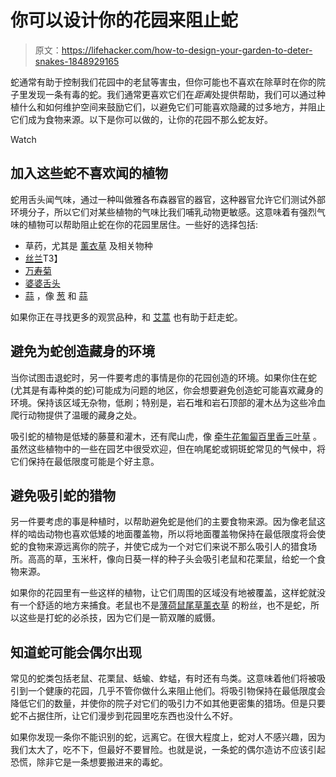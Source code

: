 # 你可以设计你的花园来阻止蛇

> 原文：<https://lifehacker.com/how-to-design-your-garden-to-deter-snakes-1848929165>

蛇通常有助于控制我们花园中的老鼠等害虫，但你可能也不喜欢在除草时在你的院子里发现一条有毒的蛇。我们通常更喜欢它们在*距离*处提供帮助，我们可以通过种植什么和如何维护空间来鼓励它们，以避免它们可能喜欢隐藏的过多地方，并阻止它们成为食物来源。以下是你可以做的，让你的花园不那么蛇友好。

Watch

## 加入这些蛇不喜欢闻的植物

蛇用舌头闻气味，通过一种叫做雅各布森器官的器官，这种器官允许它们测试外部环境分子，所以它们对某些植物的气味比我们哺乳动物更敏感。这意味着有强烈气味的植物可以帮助阻止蛇在你的花园里居住。一些好的选择包括:

*   草药，尤其是 [薰衣草](https://www.farmerseed.com/product/english-lavender?p=8200543&gclid=Cj0KCQjwyYKUBhDJARIsAMj9lkG-bZDA7uHNBdoMqwUCFQyon5Zu29W7fYqSI36K46BswQnPqpEfC7QaAkhmEALw_wcB) 及相关物种
*   [丝兰](https://www.directgardening.com/product/adam-s-needle-yucca?p=8500074&gclid=Cj0KCQjwyYKUBhDJARIsAMj9lkE7Gng1MkFS9AUgs4c_mGo7WfX5KefQF6DihzdYP6VkjlCvq5l6GBMaAkv-EALw_wcB)T3】
*   [万寿菊](https://www.gurneys.com/product/marigold-french-fireball-pkt?p=0515548&gclid=Cj0KCQjwyYKUBhDJARIsAMj9lkHH2ifRko8dIWnxKBbSBAocvZTBs9MEKf1tkjc9yw_2zs91IKDxsVgaAtb5EALw_wcB)
*   [婆婆舌头](https://www.google.com/shopping/product/1?q=mother+in+law%27s+tongue+plant&rlz=1C5CHFA_enUS976US976&biw=1307&bih=689&sxsrf=ALiCzsYX_T1fWoGdjkyPLnTB5OukcsIpFg:1652650938382&oq=mother-in-laws++plant&gs_lcp=Cgtwcm9kdWN0cy1jYxABGAEyBggAEA0QGDIICAAQBxAKEB4yCAgAEAcQChAeMgYIABANEB4yBggAEA0QHjIGCAAQDRAeMgYIABANEB4yCAgAEA0QBRAeMggIABAIEA0QHjIICAAQCBANEB46BAgAEBg6BggAEAcQHjoFCAAQgAQ6BAgAEA06CggAEAgQDRAeEBhKBAhBGABQAFjycGCwggFoA3AAeACAAWuIAa8MkgEEMTcuMZgBAKABAcABAQ&sclient=products-cc&prds=eto:3789551996882605813_1,pid:3789551996882605813)
*   [蒜](https://www.americanmeadows.com/flower-bulbs/allium-flower-bulbs/allium-bulbs-drumstick?adpos=&scid=scplp1127&sc_intid=1127&gclid=Cj0KCQjwyYKUBhDJARIsAMj9lkECsen1Ju_6rJEsHvzhxQMgaoHTidCB3ESqbqMjwj0lEG_q7-Zy2OEaAvq6EALw_wcB) ，像 [葱](https://www.americanmeadows.com/flower-bulbs/allium-flower-bulbs/allium-bulbs-drumstick?adpos=&scid=scplp1127&sc_intid=1127&gclid=Cj0KCQjwyYKUBhDJARIsAMj9lkECsen1Ju_6rJEsHvzhxQMgaoHTidCB3ESqbqMjwj0lEG_q7-Zy2OEaAvq6EALw_wcB) 和 [蒜](https://www.americanmeadows.com/wildflower-seeds/native-rare-wildflower-seeds/wild-garlic-seeds?gclid=Cj0KCQjwyYKUBhDJARIsAMj9lkH-4ditgGhFUbkFXVZ_ffqcwbcy3u67M1e1I93xo-1qlXCv-ScogPUaAkgWEALw_wcB)

如果你正在寻找更多的观赏品种，和 [艾蒿](https://www.outsidepride.com/seed/herb-seed/artemisia/mugwort.html?gclid=Cj0KCQjwyYKUBhDJARIsAMj9lkF9MAc2xUGSeMaX2hA7mZIzqxj49kIvotjbUB7NAgGjnjSlcadNVXkaAvq2EALw_wcB) 也有助于赶走蛇。

## 避免为蛇创造藏身的环境

当你试图击退蛇时，另一件要考虑的事情是你的花园创造的环境。如果你住在蛇(尤其是有毒种类的蛇)可能成为问题的地区，你会想要避免创造蛇可能喜欢藏身的环境。保持该区域无杂物，低刷；特别是，岩石堆和岩石顶部的灌木丛为这些冷血爬行动物提供了温暖的藏身之处。

吸引蛇的植物是低矮的藤蔓和灌木，还有爬山虎，像 [牵牛花](https://www.edenbrothers.com/store/knowlians-black-morning-glory-seeds.html?gclid=Cj0KCQjwyYKUBhDJARIsAMj9lkEiEXSr2lf7xUKbjkFaeLtzBizG_VvI-ltUVJuotgVj9ptyvDYUM3UaAkOREALw_wcB)[匍匐百里香](https://gilberthwild.com/product/red-creeping-thyme/)[三叶草](https://www.naturesseed.com/grass-seed/clover-seeds-lawn-additive/white-dutch-clover/) 。虽然这些植物中的一些在园艺中很受欢迎，但在响尾蛇或铜斑蛇常见的气候中，将它们保持在最低限度可能是个好主意。

## 避免吸引蛇的猎物

另一件要考虑的事是种植时，以帮助避免蛇是他们的主要食物来源。因为像老鼠这样的啮齿动物也喜欢低矮的地面覆盖物，所以将地面覆盖物保持在最低限度将会使蛇的食物来源远离你的院子，并使它成为一个对它们来说不那么吸引人的猎食场所。高高的草，玉米杆，像向日葵一样的种子头会吸引老鼠和花栗鼠，给蛇一个食物来源。

如果你的花园里有一些这样的植物，让它们周围的区域没有地被覆盖，这样蛇就没有一个舒适的地方来捕食。老鼠也不是[薄荷](https://www.tractorsupply.com/tsc/product/bonnie-plants-sweet-mint-193-oz-2-pk-2p5104-1526109?cid=Shopping-Google-Organic_Feed-Product-1526109&srsltid=AWLEVJyKuAbrVO8mD9kUdkfaOelpf1I06k188MOlU5VIulzEFNzUc6bzocQ)[鼠尾草](https://www.farmerseed.com/product/sage-herb?p=8200543&gclid=Cj0KCQjwyYKUBhDJARIsAMj9lkHvOwmpsVFCAXhV6prIhP8IKQZhv-X74h98UYe5HKVpesq4MBbYx4MaAkneEALw_wcB)[薰衣草](https://www.brighterblooms.com/products/phenomenal-lavender?variant=39653098356910&utm_source=google_shopping&utm_medium=organic) 的粉丝，也不是蛇，所以这些是打蛇的必杀技，因为它们是一箭双雕的威慑。

## 知道蛇可能会偶尔出现

常见的蛇类包括老鼠、花栗鼠、蛞蝓、蚱蜢，有时还有鸟类。这意味着他们将被吸引到一个健康的花园，几乎不管你做什么来阻止他们。将吸引物保持在最低限度会降低它们的数量，并使你的院子对它们的吸引力不如其他更密集的猎场。但是只要蛇不占据住所，让它们漫步到花园里吃东西也没什么不好。

如果你发现一条你不能识别的蛇，远离它。在很大程度上，蛇对人不感兴趣，因为我们太大了，吃不下，但最好不要冒险。也就是说，一条蛇的偶尔造访不应该引起恐慌，除非它是一条想要搬进来的毒蛇。